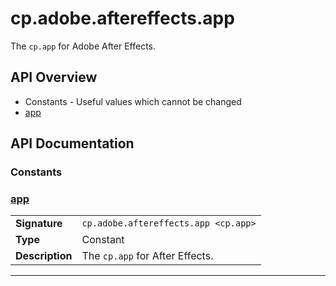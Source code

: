 # cp.adobe.aftereffects.app

The `cp.app` for Adobe After Effects.

## API Overview
* Constants - Useful values which cannot be changed
 * [app](#app)

## API Documentation

### Constants


### [app](#app)

|                                             |                                                                                     |
| --------------------------------------------|-------------------------------------------------------------------------------------|
| **Signature**                               | `cp.adobe.aftereffects.app <cp.app>`                                                                    |
| **Type**                                    | Constant                                                                     |
| **Description**                             | The `cp.app` for After Effects.                                                                     |

---
